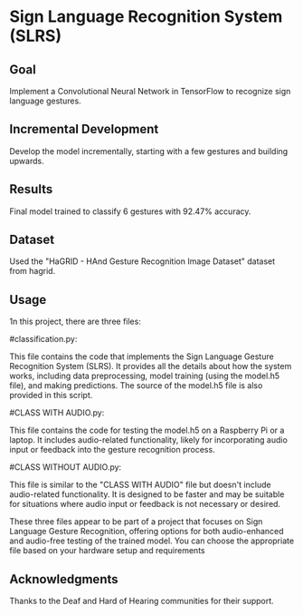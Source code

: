 # Sign Language Recognition System (SLRS)

## Goal

Implement a Convolutional Neural Network in TensorFlow to recognize sign language gestures.

## Incremental Development

Develop the model incrementally, starting with a few gestures and building upwards.

## Results

Final model trained to classify 6 gestures with 92.47% accuracy.

## Dataset

Used the "HaGRID - HAnd Gesture Recognition Image Dataset" dataset from hagrid.

## Usage

1n this project, there are three files:

#classification.py:

This file contains the code that implements the Sign Language Gesture Recognition System (SLRS). It provides all the details about how the system works, including data preprocessing, model training (using the model.h5 file), and making predictions.
The source of the model.h5 file is also provided in this script.

#CLASS WITH AUDIO.py:

This file contains the code for testing the model.h5 on a Raspberry Pi or a laptop. It includes audio-related functionality, likely for incorporating audio input or feedback into the gesture recognition process.

#CLASS WITHOUT AUDIO.py:

This file is similar to the "CLASS WITH AUDIO" file but doesn't include audio-related functionality. It is designed to be faster and may be suitable for situations where audio input or feedback is not necessary or desired.

These three files appear to be part of a project that focuses on Sign Language Gesture Recognition, offering options for both audio-enhanced and audio-free testing of the trained model. You can choose the appropriate file based on your hardware setup and requirements


## Acknowledgments

Thanks to the Deaf and Hard of Hearing communities for their support.


